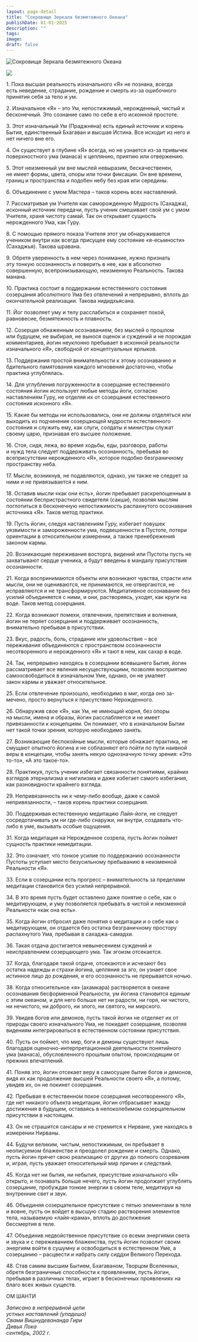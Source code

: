 ```yaml
---
layout: page-detail
title: "Сокровище Зеркала безмятежного Океана"
publishDate: 01-01-2025
description: ""
tags:
image:
draft: false
---
```


![Сокровище Зеркала безмятежного Океана](/upload/iblock/a9a/a9a64422e001f028e3c84cdd128558c5.jpg)

[![](/i/images/buy-button.png)](/shop/books/sokrovishche-zerkala-bezmyatezhnogo-okeana/)

 1\. Пока высшая реальность изначального «Я» не познана, всегда  
 есть неведение, страдание, рождение и смерть из-за ошибочного принятия себя за тело и ум.

  
 2\. Изначальное «Я» – это Ум, непостижимый, нерожденный, чистый и бесконечный. Это сознание само по себе в его исконной простоте.

  
 3\. Этот изначальный Ум (Праджняна) есть единый источник и корень Бытия, единственный Бхагаван и высшая Истина. Все исходит из него и нет ничего вне его.

  
 4\. Он существует в глубине «Я» всегда, но не узнается из-за привычек поверхностного ума (манаса) к цеплянию, приятию или отвержению.

  
 5\. Этот неизменный ум вне мыслей невыразим, бескачественен,  
 не имеет формы, цвета, опоры или точки фиксации. Он вне времени,  
 границ и пространства и подобен небу без края или середины.

  
 6\. Объединение с умом Мастера – таков корень всех наставлений.

  
 7\. Рассматривая ум Учителя как саморожденную Мудрость (Сахаджа), исконный источник передачи, пусть ученик смешивает свой ум с умом Учителя, храня чистоту самай. Так он открывает сущность нерожденного Ума, как Гуру.

  
 8\. С помощью прямого показа Учителя этот ум обнаруживается  
 учеником внутри как всегда присущее ему состояние «я-есьмности»  
 (Сахаджья). Такова шравана.

  
 9\. Обретя уверенность в нем через понимание, нужно признать  
 эту тонкую осознанность и поверить в нее, как в абсолютно совершенную, всепронизывающую, неизменную Реальность. Такова манана.

  
 10\. Практика состоит в поддержании естественного состояния созерцания абсолютного Ума без отвлечений и непрерывно, вплоть до окончательной реализации. Такова нидидхьясана.

  
 11\. Йог позволяет уму и телу расслабиться и сохраняет покой, равновесие, безмятежность и плавность.

  
 12\. Созерцая обнаженным осознаванием, без мыслей о прошлом  
 или будущем, не выбирая, не вынося оценок и суждений и не порождая комментариев, йогин неуклонно пребывает в исконной реальности  
 изначального «Я», свободной от концептуальных ярлыков.

  
 13\. Поддержания простой внимательности к этому осознаванию и бдительного памятования каждого мгновения достаточно, чтобы практика углублялась.

  
 14\. Для углубления погруженности в созерцание естественного  
 состояния йогин использует любые методы йоги, согласно наставлениям Гуру, не отделяя их от созерцания естественного состояния исконного «Я».

  
 15\. Какие бы методы ни использовались, они не должны отделяться или выходить из подчинения созерцающей мудрости естественного  
 состояния и служить ему, как слуги, солдаты и министры служат своему царю, признавая его высшее положение.

  
 16\. Стоя, сидя, лежа, во время ходьбы, еды, разговора, работы  
 и нужд тела следует поддерживать осознанность, пребывая во всеприсутствии нерожденного «Я», которое подобно безграничному пространству неба.

  
 17\. Мысли, возникнув, не подавляются, однако, ум также не следует за ними и не привязывается к ним.

  
 18\. Оставив мысли «как они есть», йогин пребывает раскрепощенным в состоянии беспристрастного свидетеля (сакши), позволяя мыслям поглотиться в бесконечную непостижимость распахнутого осознавания источника «Я». Таков метод практики.

  
 19\. Пусть йогин, следуя наставлениям Гуру, избегает ловушек  
 уязвимости и замороженности ума, подвешенности в Пустоте, потери ориентации в относительном измерении, а также пренебрежения законом кармы.

  
 20\. Возникающие переживания восторга, видений или Пустоты пусть не захватывают сердце ученика, а будут введены в мандалу присутствия осознанности.

  
 21\. Когда воспринимаются объекты или возникают чувства, страсти или мысли, они не оцениваются, не принимаются, не отвергаются, не исправляются и не трансформируются. Медитативное осознавание без усилий объединяется с ними, и они, растворяясь, уходят, как круги на воде. Таков метод созерцания.

  
 22\. Когда возникают помехи, отвлечения, препятствия и волнения, йогин не теряет созерцания и поддерживает осознанность, внимательно пребывая в присутствии.

  
 23\. Вкус, радость, боль, страдание или удовольствие – все переживания объединяются с пространством осознанности несотворенного и нерожденного «Я» и тают в нем, как сахар в воде.

  
 24\. Так, непрерывно находясь в созерцании всевышнего Бытия, йогин рассматривает все явления несуществующими, позволяя восприятию самоосвободиться в изначальном Уме, однако, он не умаляет  
 закон кармы и уважает относительное.

  
 25\. Если отвлечение произошло, необходимо в миг, когда оно за-  
 мечено, просто вернуться к присутствию Нерожденного.

  
 26\. Обнаружив свое «Я», как Ум, не имеющий корня, без опоры  
 на мысли, имена и образы, йогин расслабляется и не имеет привязанности к концепциям. Он понимает, что в изначальном Бытии нет такой точки зрения, которую необходимо занять.

  
 27\. Возникающие беспокойные мысли, которые обнажает практика, не смущают опытного йогина и не соблазняют его пойти по пути наивной веры в концепции, чтобы занять некую однозначную точку зрения: «Это то-то», «А это такое-то».

  
 28\. Практикуя, пусть ученик избегает связанности понятиями, крайних взглядов этернализма и нигилизма и даже избегает самого избегания, как разновидности крайнего взгляда.

  
 29\. Непривязанность ни к чему-либо вообще, даже к самой непривязанности, – таков корень практики созерцания.

  
 30\. Поддерживая естественную медитацию Лайя-йоги, не следует сосредотачивать ум ни где-либо снаружи, ни внутри, создавать что-либо в уме, вызывать особые ощущения.

  
 31\. Когда медитация на Нерожденное созрела, пусть йогин поймет сущность практики немедитации.

  
 32\. Это означает, что тонкое усилие по поддержанию осознанности Пустоты уступает место безусильному пребыванию в неизменной  
 Реальности «Я».

  
 33\. Если в созерцании есть прогресс – внимательность за пределами медитации становится без усилий непрерывной.

  
 34\. В это время пусть будет оставлено даже понятие о себе, как о медитирующем, и уму позволяется пребывать в чистой и неизменной Реальности «как она есть».

  
 35\. Когда йогин отбросил даже понятия о медитации и о себе как о медитирующем, он отдается без остатка безграничному простору распахнутого Ума, пребывая в сахаджа-самадхи.

  
 36\. Такая отдача достигается невынесением суждений и неисправлением созерцающего ума. Так эгоизм отсекается.

  
 37\. Когда, благодаря такой отдаче, отсекаются и исчезают без  
 остатка надежды и страхи йогина, цепляния за эго, он узнает свое истинное лицо до рождения, и его осознанность не прерывается ночью.

  
 38\. Когда относительное «я» (ахамкара) растворяется в океане осознавания бесформенной Реальности, ум йогина становится единым с этим океаном, и для него больше нет ни радости, ни горя, ни чистого, ни нечистого, ни доброго, ни злого, ни святого, ни мирского.

  
 39\. Увидев богов или демонов, пусть такой йогин не отделяет их от  
 природы своего изначального Ума, не покидает созерцания, позволяя  
 видениям интегрироваться в естественном состоянии присутствия.

  
 40\. Пусть он поймет, что мир, боги и демоны существуют лишь благодаря оценочно-интерпретационной деятельности понятийного ума (манаса), обусловленного прошлым опытом, происходящим от прежних впечатлений.

  
 41\. Поняв это, йогин отсекает веру в самосущее бытие богов и демонов, видя их как продолжение высшей Реальности своего «Я», а потому, увидев их, он не покинет созерцания.

  
 42\. Пребывая в естественном покое созерцания несотворенного «Я», где нет никакого объекта медитации, йогин отбрасывает жажду достижения в будущем, оставаясь в непоколебимом созерцательном присутствии в настоящем.

  
 43\. Он не страшится сансары и не стремится к Нирване, уже находясь в измерении Нирваны.

  
 44\. Будучи великим, чистым, непостижимым, он пребывает в неописуемом блаженстве и преодолел рождение и смерть. Однако, пусть йогин прячет свою реализацию от других до полного созревания и, играя, пусть уважает относительный мир причин и следствий.

  
 45\. Когда нет ни бытия, ни небытия, присутствие изначального «Я» открыто, и познавать больше нечего, пусть йогин продолжает углублять созерцание, пробуждая тонкие энергии в своем теле, медитируя на внутренние свет и звук.

  
 46\. Объединяя созерцательное присутствие с пятью элементами в теле и вовне, пусть он войдет в высшую стадию растворения элементов тела, называемую «лайя-крама», вплоть до достижения  
 бессмертия в теле.

  
 47\. Объединив недвойственное присутствие со всеми энергиями света и звука и с переживанием блаженства, пусть йогин позволит своим энергиям войти в сушумну и освободиться в естественном Уме, а созерцанию – расцвести и набрать силу сиддхи Великого Перехода.

  
 48\. Став самим высшим Бытием, Бхагаваном, Творцом Вселенных, обретя безграничные способности к проявлениям, пусть йогин, пребывая в различных телах, играет в бесконечных проявлениях на благо всех живых существ.

  
 ОМ ШАНТИ

_Записано в непрерывной цепи_  
 _устных наставлений (упадеша)_  
 _Свами Вишнудевананда Гири_  
 _Дивья Лока_  
 _сентябрь, 2002 г._ 
